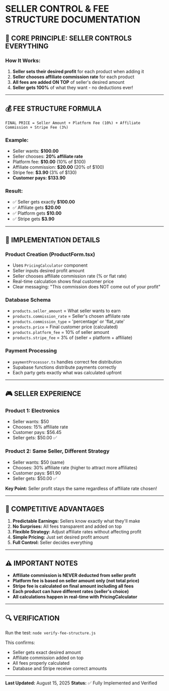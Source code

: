 # SELLER CONTROL & FEE STRUCTURE DOCUMENTATION

## 🎯 CORE PRINCIPLE: SELLER CONTROLS EVERYTHING

### **How It Works:**
1. **Seller sets their desired profit** for each product when adding it
2. **Seller chooses affiliate commission rate** for each product  
3. **All fees are added ON TOP** of seller's desired amount
4. **Seller gets 100%** of what they want - no deductions ever!

---

## 💰 FEE STRUCTURE FORMULA

```
FINAL PRICE = Seller Amount + Platform Fee (10%) + Affiliate Commission + Stripe Fee (3%)
```

### **Example:**
- Seller wants: **$100.00**
- Seller chooses: **20% affiliate rate**
- Platform fee: **$10.00** (10% of $100)
- Affiliate commission: **$20.00** (20% of $100) 
- Stripe fee: **$3.90** (3% of $130)
- **Customer pays: $133.90**

### **Result:**
- ✅ Seller gets exactly **$100.00** 
- ✅ Affiliate gets **$20.00**
- ✅ Platform gets **$10.00** 
- ✅ Stripe gets **$3.90**

---

## 🔧 IMPLEMENTATION DETAILS

### **Product Creation (ProductForm.tsx)**
- Uses `PricingCalculator` component
- Seller inputs desired profit amount
- Seller chooses affiliate commission rate (% or flat rate)
- Real-time calculation shows final customer price
- Clear messaging: "This commission does NOT come out of your profit"

### **Database Schema**
- `products.seller_amount` = What seller wants to earn
- `products.commission_rate` = Seller's chosen affiliate rate
- `products.commission_type` = 'percentage' or 'flat_rate'
- `products.price` = Final customer price (calculated)
- `products.platform_fee` = 10% of seller amount
- `products.stripe_fee` = 3% of (seller + platform + affiliate)

### **Payment Processing**
- `paymentProcessor.ts` handles correct fee distribution
- Supabase functions distribute payments correctly
- Each party gets exactly what was calculated upfront

---

## 🎮 SELLER EXPERIENCE

### **Product 1: Electronics**
- Seller wants: $50
- Chooses: 15% affiliate rate
- Customer pays: $56.45
- Seller gets: $50.00 ✅

### **Product 2: Same Seller, Different Strategy**  
- Seller wants: $50 (same)
- Chooses: 30% affiliate rate (higher to attract more affiliates)
- Customer pays: $61.90
- Seller gets: $50.00 ✅

**Key Point:** Seller profit stays the same regardless of affiliate rate chosen!

---

## 🚀 COMPETITIVE ADVANTAGES

1. **Predictable Earnings:** Sellers know exactly what they'll make
2. **No Surprises:** All fees transparent and added on top
3. **Flexible Strategy:** Adjust affiliate rates without affecting profit
4. **Simple Pricing:** Just set desired profit amount
5. **Full Control:** Seller decides everything

---

## ⚠️ IMPORTANT NOTES

- **Affiliate commission is NEVER deducted from seller profit**
- **Platform fee is based on seller amount only (not total price)**
- **Stripe fee is calculated on final amount including all fees**
- **Each product can have different rates (seller's choice)**
- **All calculations happen in real-time with PricingCalculator**

---

## 🔍 VERIFICATION

Run the test: `node verify-fee-structure.js`

This confirms:
- Seller gets exact desired amount
- Affiliate commission added on top  
- All fees properly calculated
- Database and Stripe receive correct amounts

---

**Last Updated:** August 15, 2025
**Status:** ✅ Fully Implemented and Verified
